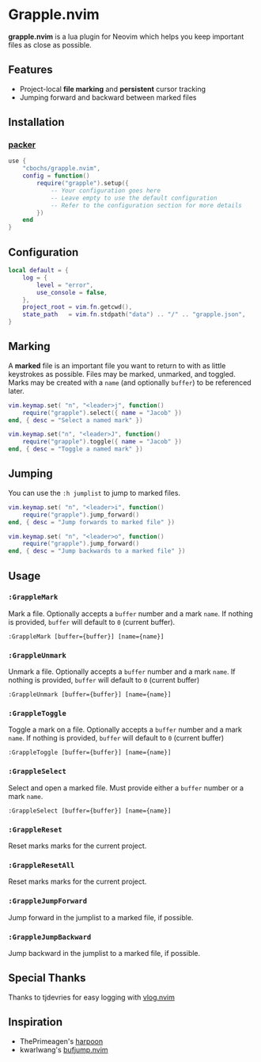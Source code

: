 # Grapple.nvim

**grapple.nvim** is a lua plugin for Neovim which helps you keep important files as close as possible.

## Features

* Project-local **file marking** and **persistent** cursor tracking
* Jumping forward and backward between marked files

## Installation

### [packer](https://github.com/wbthomason/packer.nvim)

```lua
use {
    "cbochs/grapple.nvim",
    config = function()
        require("grapple").setup({
            -- Your configuration goes here
            -- Leave empty to use the default configuration
            -- Refer to the configuration section for more details
        })
    end
}
```

## Configuration

```lua
local default = {
    log = {
        level = "error",
        use_console = false,
    },
    project_root = vim.fn.getcwd(),
    state_path   = vim.fn.stdpath("data") .. "/" .. "grapple.json",
}
```

## Marking

A **marked** file is an important file you want to return to with as little keystrokes as possible. Files may be marked, unmarked, and toggled. Marks may be created with a `name` (and optionally `buffer`) to be referenced later.

```lua
vim.keymap.set( "n", "<leader>j", function()
    require("grapple").select({ name = "Jacob" })
end, { desc = "Select a named mark" })

vim.keymap.set("n", "<leader>J", function()
    require("grapple").toggle({ name = "Jacob" })
end, { desc = "Toggle a named mark" })
```

## Jumping

You can use the `:h jumplist` to jump to marked files.

```lua
vim.keymap.set( "n", "<leader>i", function()
    require("grapple").jump_forward()
end, { desc = "Jump forwards to marked file" })

vim.keymap.set( "n", "<leader>o", function()
    require("grapple").jump_forward()
end, { desc = "Jump backwards to a marked file" })
```

## Usage

### `:GrappleMark`

Mark a file. Optionally accepts a `buffer` number and a mark `name`. If nothing is provided, `buffer` will default to `0` (current buffer).

```
:GrappleMark [buffer={buffer}] [name={name}]
```

### `:GrappleUnmark`

Unmark a file. Optionally accepts a `buffer` number and a mark `name`. If nothing is provided, `buffer` will default to `0` (current buffer)

```
:GrappleUnmark [buffer={buffer}] [name={name}]
```

### `:GrappleToggle`

Toggle a mark on a file. Optionally accepts a `buffer` number and a mark `name`. If nothing is provided, `buffer` will default to `0` (current buffer)

```
:GrappleToggle [buffer={buffer}] [name={name}]
```

### `:GrappleSelect`

Select and open a marked file. Must provide either a `buffer` number or a mark `name`.

```
:GrappleSelect [buffer={buffer}] [name={name}]
```

### `:GrappleReset`

Reset marks marks for the current project.

### `:GrappleResetAll`

Reset marks marks for the current project.

### `:GrappleJumpForward`

Jump forward in the jumplist to a marked file, if possible.

### `:GrappleJumpBackward`

Jump backward in the jumplist to a marked file, if possible.

## Special Thanks

Thanks to tjdevries for easy logging with [vlog.nvim](https://github.com/tjdevries/vlog.nvim)

## Inspiration

* ThePrimeagen's [harpoon](https://github.com/ThePrimeagen/harpoon)
* kwarlwang's [bufjump.nvim](https://github.com/kwkarlwang/bufjump.nvim)
